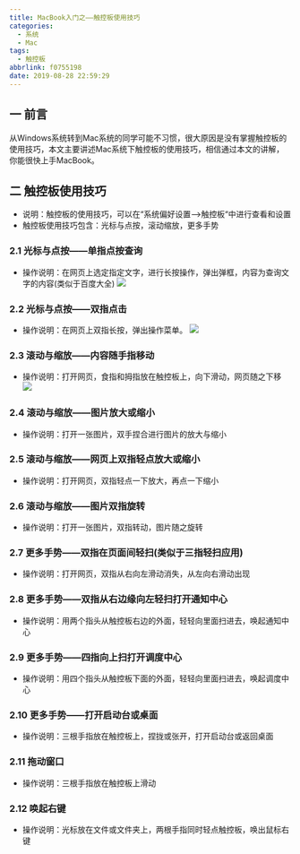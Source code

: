 ```yaml
---
title: MacBook入门之——触控板使用技巧
categories:
  - 系统
  - Mac
tags:
  - 触控板
abbrlink: f0755198
date: 2019-08-28 22:59:29
---
```

## 一 前言

从Windows系统转到Mac系统的同学可能不习惯，很大原因是没有掌握触控板的使用技巧，本文主要讲述Mac系统下触控板的使用技巧，相信通过本文的讲解，你能很快上手MacBook。 

<!--more-->

## 二 触控板使用技巧

* 说明：触控板的使用技巧，可以在“系统偏好设置—>触控板“中进行查看和设置
* 触控板使用技巧包含：光标与点按，滚动缩放，更多手势

### 2.1 光标与点按——单指点按查询
* 操作说明：在网页上选定指定文字，进行长按操作，弹出弹框，内容为查询文字的内容(类似于百度大全)
![][1]
### 2.2 光标与点按——双指点击
* 操作说明：在网页上双指长按，弹出操作菜单。
![][2]
### 2.3 滚动与缩放——内容随手指移动

* 操作说明：打开网页，食指和拇指放在触控板上，向下滑动，网页随之下移
![][3]
### 2.4 滚动与缩放——图片放大或缩小

* 操作说明：打开一张图片，双手捏合进行图片的放大与缩小

### 2.5 滚动与缩放——网页上双指轻点放大或缩小

* 操作说明：打开网页，双指轻点一下放大，再点一下缩小

### 2.6 滚动与缩放——图片双指旋转

* 操作说明：打开一张图片，双指转动，图片随之旋转

### 2.7 更多手势——双指在页面间轻扫(类似于三指轻扫应用)

* 操作说明：打开网页，双指从右向左滑动消失，从左向右滑动出现

### 2.8 更多手势——双指从右边缘向左轻扫打开通知中心

* 操作说明：用两个指头从触控板右边的外面，轻轻向里面扫进去，唤起通知中心

### 2.9 更多手势——四指向上扫打开调度中心

* 操作说明：用四个指头从触控板下面的外面，轻轻向里面扫进去，唤起调度中心

### 2.10 更多手势——打开启动台或桌面

* 操作说明：三根手指放在触控板上，捏拢或张开，打开启动台或返回桌面

### 2.11 拖动窗口

* 操作说明：三根手指放在触控板上滑动

### 2.12 唤起右键

* 操作说明：光标放在文件或文件夹上，两根手指同时轻点触控板，唤出鼠标右键




[1]: https://jsd.onmicrosoft.cn/gh/PGzxc/CDN/blog-image/mac-touch-single-click-fetch.png
[2]: https://jsd.onmicrosoft.cn/gh/PGzxc/CDN/blog-image/mac-touch-double-click.png
[3]: https://jsd.onmicrosoft.cn/gh/PGzxc/CDN/blog-image/mac-smooth-down.gif